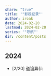 ```yaml
---
share: "true"
title: '"影视记录"'
author: iroak
date: 2024-02-20
lastmod: 2024-02-20
series: '"导航"'
dir: /content/posts
---
```


## 2024
* [2/20] 道诡异仙